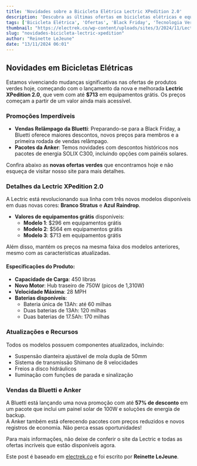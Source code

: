 ```yaml
---
title: 'Novidades sobre a Bicicleta Elétrica Lectric XPedition 2.0'
description: 'Descubra as últimas ofertas em bicicletas elétricas e equipamentos com descontos significativos. Informações sobre a Lectric XPedition 2.0 e promoções da Black Friday.'
tags: ['Bicicleta Elétrica', 'Ofertas', 'Black Friday', 'Tecnologia Verde']
thumbnail: "https://electrek.co/wp-content/uploads/sites/3/2024/11/Lectric-XPedition-2.0-Cargo-e-bike-3.png?w=1200"
slug: "novidades-bicicleta-lectric-xpedition"
author: "Reinette LeJeune"
date: "13/11/2024 06:01"
---
```


## Novidades em Bicicletas Elétricas

Estamos vivenciando mudanças significativas nas ofertas de produtos verdes hoje, começando com o lançamento da nova e melhorada **Lectric XPedition 2.0**, que vem com até **$713** em equipamentos grátis. Os preços começam a partir de um valor ainda mais acessível.

### Promoções Imperdíveis

- **Vendas Relâmpago da Bluetti**: Preparando-se para a Black Friday, a Bluetti oferece maiores descontos, novos preços para membros e a primeira rodada de vendas relâmpago. 
- **Pacotes da Anker**: Temos novidades com descontos históricos nos pacotes de energia SOLIX C300, incluindo opções com painéis solares.

Confira abaixo as **novas ofertas verdes** que encontramos hoje e não esqueça de visitar nosso site para mais detalhes.

### Detalhes da Lectric XPedition 2.0

A Lectric está revolucionando sua linha com três novos modelos disponíveis em duas novas cores: **Branco Stratus** e **Azul Raindrop**.

- **Valores de equipamentos grátis** disponíveis:  
  - **Modelo 1**: $296 em equipamentos grátis  
  - **Modelo 2**: $564 em equipamentos grátis  
  - **Modelo 3**: $713 em equipamentos grátis  

Além disso, mantém os preços na mesma faixa dos modelos anteriores, mesmo com as características atualizadas. 

#### Especificações do Produto:

- **Capacidade de Carga**: 450 libras  
- **Novo Motor**: Hub traseiro de 750W (picos de 1,310W)  
- **Velocidade Máxima**: 28 MPH  
- **Baterias disponíveis**:  
  - Bateria única de 13Ah: até 60 milhas  
  - Duas baterias de 13Ah: 120 milhas  
  - Duas baterias de 17.5Ah: 170 milhas

### Atualizações e Recursos

Todos os modelos possuem componentes atualizados, incluindo:
- Suspensão dianteira ajustável de mola dupla de 50mm  
- Sistema de transmissão Shimano de 8 velocidades  
- Freios a disco hidráulicos  
- Iluminação com funções de parada e sinalização

### Vendas da Bluetti e Anker

A Bluetti está lançando uma nova promoção com até **57% de desconto** em um pacote que inclui um painel solar de 100W e soluções de energia de backup.  
A Anker também está oferecendo pacotes com preços reduzidos e novos registros de economia. Não perca essas oportunidades!

Para mais informações, não deixe de conferir o site da Lectric e todas as ofertas incríveis que estão disponíveis agora.

Este post é baseado em [electrek.co](https://electrek.co/2024/11/12/lectric-xpedition-2-0-e-bike-with-713-in-free-gear-bluetti-early-black-friday-57-off-flash-sales-anker-solix-c300-bundle-lows-more/) e foi escrito por **Reinette LeJeune**.